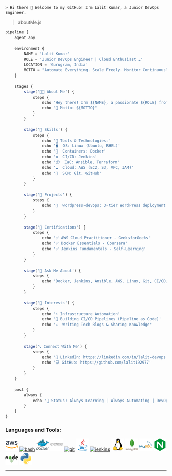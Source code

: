 ```
> Hi there 👋 Welcome to my GitHub! I'm Lalit Kumar, a Junior DevOps Engineer.
```

 > aboutMe.js


```javascript
pipeline {
    agent any

    environment {
        NAME = 'Lalit Kumar'
        ROLE = 'Junior DevOps Engineer | Cloud Enthusiast ☁️'
        LOCATION = 'Gurugram, India'
        MOTTO = 'Automate Everything. Scale Freely. Monitor Continuously.'
    }

    stages {
        stage('👨‍💻 About Me') {
            steps {
                echo "Hey there! I'm ${NAME}, a passionate ${ROLE} from ${LOCATION}."
                echo "🏁 Motto: ${MOTTO}"
            }
        }

        stage('🧠 Skills') {
            steps {
                echo '🔧 Tools & Technologies:'
                echo '🖥️  OS: Linux (Ubuntu, RHEL)'
                echo '🐳  Containers: Docker'
                echo '⚙️  CI/CD: Jenkins'
                echo '📦  IaC: Ansible, Terraform'
                echo '☁️  Cloud: AWS (EC2, S3, VPC, IAM)'
                echo '🔗  SCM: Git, GitHub'
            }
        }

        stage('📂 Projects') {
            steps {
                echo '🚀  wordpress-devops: 3-tier WordPress deployment using Docker & Ansible with Jenkins CI/CD'
            }
        }

        stage('📜 Certifications') {
            steps {
                echo '✅ AWS Cloud Practitioner - GeeksforGeeks'
                echo '✅ Docker Essentials - Coursera'
                echo '✅ Jenkins Fundamentals - Self-Learning'
            }
        }

        stage('💬 Ask Me About') {
            steps {
                echo 'Docker, Jenkins, Ansible, AWS, Linux, Git, CI/CD, GitOps'
            }
        }

        stage('🌱 Interests') {
            steps {
                echo '⚡ Infrastructure Automation'
                echo '🔁 Building CI/CD Pipelines (Pipeline as Code)'
                echo '✍️  Writing Tech Blogs & Sharing Knowledge'
            }
        }

        stage('📞 Connect With Me') {
            steps {
                echo '🔗 LinkedIn: https://linkedin.com/in/lalit-devops'
                echo '💻 GitHub: https://github.com/lalit192977'
            }
        }
    }

    post {
        always {
            echo '📌 Status: Always Learning | Always Automating | DevOps Forever ❤️'
        }
    }
}


```



<h3 align="left">Languages and Tools:</h3>
<p align="left"> <a href="https://aws.amazon.com" target="_blank" rel="noreferrer"> <img src="https://raw.githubusercontent.com/devicons/devicon/master/icons/amazonwebservices/amazonwebservices-original-wordmark.svg" alt="aws" width="40" height="40"/></a>   <a href="https://www.gnu.org/software/bash/" target="_blank" rel="noreferrer"> <img src="https://www.vectorlogo.zone/logos/gnu_bash/gnu_bash-icon.svg" alt="bash" width="40" height="40"/></a>      <a href="https://www.docker.com/" target="_blank" rel="noreferrer"> <img src="https://raw.githubusercontent.com/devicons/devicon/master/icons/docker/docker-original-wordmark.svg" alt="docker" width="40" height="40"/></a>        <a href="https://expressjs.com" target="_blank" rel="noreferrer"> <img src="https://raw.githubusercontent.com/devicons/devicon/master/icons/express/express-original-wordmark.svg" alt="express" width="40" height="40"/></a>            <a href="https://git-scm.com/" target="_blank" rel="noreferrer"> <img src="https://www.vectorlogo.zone/logos/git-scm/git-scm-icon.svg" alt="git" width="40" height="40"/></a>           <a href="https://www.java.com" target="_blank" rel="noreferrer"> <img src="https://raw.githubusercontent.com/devicons/devicon/master/icons/java/java-original.svg" alt="java" width="40" height="40"/></a>          <a href="https://www.jenkins.io" target="_blank" rel="noreferrer"> <img src="https://www.vectorlogo.zone/logos/jenkins/jenkins-icon.svg" alt="jenkins" width="40" height="40"/></a>         <a href="https://www.linux.org/" target="_blank" rel="noreferrer"> <img src="https://raw.githubusercontent.com/devicons/devicon/master/icons/linux/linux-original.svg" alt="linux" width="40" height="40"/></a>           <a href="https://www.mongodb.com/" target="_blank" rel="noreferrer"> <img src="https://raw.githubusercontent.com/devicons/devicon/master/icons/mongodb/mongodb-original-wordmark.svg" alt="mongodb" width="40" height="40"/></a>          <a href="https://www.mysql.com/" target="_blank" rel="noreferrer"> <img src="https://raw.githubusercontent.com/devicons/devicon/master/icons/mysql/mysql-original-wordmark.svg" alt="mysql" width="40" height="40"/></a>               <a href="https://www.nginx.com" target="_blank" rel="noreferrer"> <img src="https://raw.githubusercontent.com/devicons/devicon/master/icons/nginx/nginx-original.svg" alt="nginx" width="40" height="40"/></a>              <a href="https://nodejs.org" target="_blank" rel="noreferrer"> <img src="https://raw.githubusercontent.com/devicons/devicon/master/icons/nodejs/nodejs-original-wordmark.svg" alt="nodejs" width="40" height="40"/></a>          <a href="https://www.python.org" target="_blank" rel="noreferrer"> <img src="https://raw.githubusercontent.com/devicons/devicon/master/icons/python/python-original.svg" alt="python" width="40" height="40"/> </a> </p>



----------------


